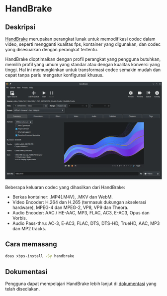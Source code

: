 # HandBrake

## Deskripsi

[HandBrake](https://handbrake.fr/) merupakan perangkat lunak untuk memodifikasi codec dalam video, seperti mengganti kualitas fps, kontainer yang digunakan, dan codec yang disesuaikan dengan perangkat tertentu.

HandBrake dioptimalkan dengan profil perangkat yang pengguna butuhkan, memilih profil yang umum yang standar atau dengan kualitas konversi yang tinggi. Hal ini memungkinkan untuk transformasi codec semakin mudah dan cepat tanpa perlu mengatur konfigurasi khusus.

![HandBrake LangitKetujuh OS](../../media/image/handbrake-langitketujuh-id.webp)

Beberapa keluaran codec yang dihasilkan dari HandBrake:
- Berkas kontainer: .MP4(.M4V), .MKV dan WebM.
- Video Encoder: H.264 dan H.265 (termasuk dukungan akselerasi hardware), MPEG-4 dan MPEG-2, VP8, VP9 dan Theora.
- Audio Encoder: AAC / HE-AAC, MP3, FLAC, AC3, E-AC3, Opus dan Vorbis.
- Audio Pass-thru: AC-3, E-AC3, FLAC, DTS, DTS-HD, TrueHD, AAC, MP3 dan MP2 tracks.

## Cara memasang

```sh
doas xbps-install -Sy handbrake
```

## Dokumentasi

Pengguna dapat mempelajari HandBrake lebih lanjut di [dokumentasi](https://handbrake.fr/docs) yang telah disediakan.
